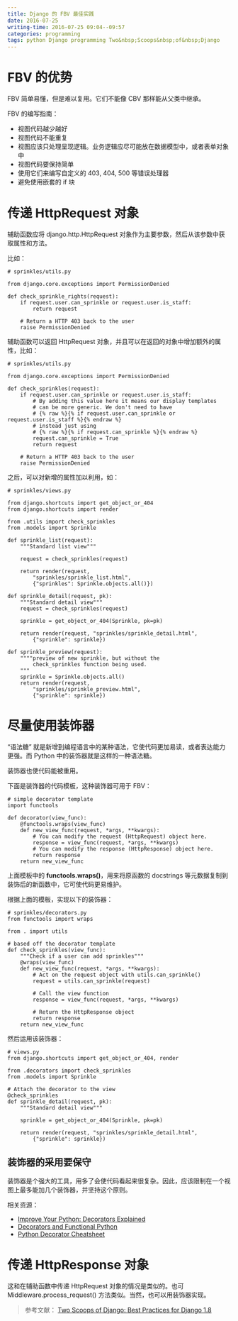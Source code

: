 ```yaml
---
title: Django 的 FBV 最佳实践
date: 2016-07-25
writing-time: 2016-07-25 09:04--09:57
categories: programming
tags: python Django programming Two&nbsp;Scoops&nbsp;of&nbsp;Django
---
```


# FBV 的优势

FBV 简单易懂，但是难以复用。它们不能像 CBV 那样能从父类中继承。

FBV 的编写指南：

+ 视图代码越少越好
+ 视图代码不能重复
+ 视图应该只处理呈现逻辑。业务逻辑应尽可能放在数据模型中，或者表单对象中
+ 视图代码要保持简单
+ 使用它们来编写自定义的 403, 404, 500 等错误处理器
+ 避免使用嵌套的 if 块


# 传递 HttpRequest 对象

辅助函数应将 django.http.HttpRequest 对象作为主要参数，然后从该参数中获取属性和方法。

比如：

```
# sprinkles/utils.py

from django.core.exceptions import PermissionDenied

def check_sprinkle_rights(request):
    if request.user.can_sprinkle or request.user.is_staff:
        return request

    # Return a HTTP 403 back to the user
    raise PermissionDenied
```

辅助函数可以返回 HttpRequest 对象，并且可以在返回的对象中增加额外的属性，比如：

```
# sprinkles/utils.py

from django.core.exceptions import PermissionDenied

def check_sprinkles(request):
    if request.user.can_sprinkle or request.user.is_staff:
        # By adding this value here it means our display templates
        # can be more generic. We don't need to have
        # {% raw %}{% if request.user.can_sprinkle or request.user.is_staff %}{% endraw %}
        # instead just using
        # {% raw %}{% if request.can_sprinkle %}{% endraw %}
        request.can_sprinkle = True
        return request

    # Return a HTTP 403 back to the user
    raise PermissionDenied
```

之后，可以对新增的属性加以利用，如：

```
# sprinkles/views.py

from django.shortcuts import get_object_or_404
from django.shortcuts import render

from .utils import check_sprinkles
from .models import Sprinkle

def sprinkle_list(request):
    """Standard list view"""

    request = check_sprinkles(request)

    return render(request,
        "sprinkles/sprinkle_list.html",
        {"sprinkles": Sprinkle.objects.all()})

def sprinkle_detail(request, pk):
    """Standard detail view"""
    request = check_sprinkles(request)

    sprinkle = get_object_or_404(Sprinkle, pk=pk)

    return render(request, "sprinkles/sprinkle_detail.html",
        {"sprinkle": sprinkle})

def sprinkle_preview(request):
    """"preview of new sprinkle, but without the
        check_sprinkles function being used.
    """
    sprinkle = Sprinkle.objects.all()
    return render(request,
        "sprinkles/sprinkle_preview.html",
        {"sprinkle": sprinkle})
```

# 尽量使用装饰器


“语法糖” 就是新增到编程语言中的某种语法，它使代码更加易读，或者表达能力更强。而 Python 中的装饰器就是这样的一种语法糖。

装饰器也使代码能被重用。

下面是装饰器的代码模板，这种装饰器可用于 FBV：

```
# simple decorator template
import functools

def decorator(view_func):
    @functools.wraps(view_func)
    def new_view_func(request, *args, **kwargs):
        # You can modify the request (HttpRequest) object here.
        response = view_func(request, *args, **kwargs)
        # You can modify the response (HttpResponse) object here.
        return response
    return new_view_func
```

上面模板中的 **functools.wraps()**，用来将原函数的 docstrings 等元数据复制到装饰后的新函数中，它可使代码更易维护。

根据上面的模板，实现以下的装饰器：

```
# sprinkles/decorators.py
from functools import wraps

from . import utils

# based off the decorator template
def check_sprinkles(view_func):
    """Check if a user can add sprinkles"""
    @wraps(view_func)
    def new_view_func(request, *args, **kwargs):
        # Act on the request object with utils.can_sprinkle()
        request = utils.can_sprinkle(request)

        # Call the view function
        response = view_func(request, *args, **kwargs)

        # Return the HttpResponse object
        return response
    return new_view_func
```

然后运用该装饰器：

```
# views.py
from django.shortcuts import get_object_or_404, render

from .decorators import check_sprinkles
from .models import Sprinkle

# Attach the decorator to the view
@check_sprinkles
def sprinkle_detail(request, pk):
    """Standard detail view"""

    sprinkle = get_object_or_404(Sprinkle, pk=pk)

    return render(request, "sprinkles/sprinkle_detail.html",
        {"sprinkle": sprinkle})
```

## 装饰器的采用要保守

装饰器是个强大的工具，用多了会使代码看起来很复杂。因此，应该限制在一个视图上最多能加几个装饰器，并坚持这个原则。

相关资源：

+ [Improve Your Python: Decorators Explained](http://jeffknupp.com/blog/2013/11/29/improve-your-python-decorators-explained/)
+ [Decorators and Functional Python](http://www.brianholdefehr.com/decorators-and-functional-python)
+ [Python Decorator Cheatsheet](http://www.pydanny.com/python-decorator-cheatsheet.html)

# 传递 HttpResponse 对象

这和在辅助函数中传递 HttpRequest 对象的情况是类似的。也可 Middleware.process_request() 方法类似。当然，也可以用装饰器实现。

> 参考文献： [Two Scoops of Django: Best Practices for Django 1.8](https://www.amazon.com/Two-Scoops-Django-Best-Practices/dp/0981467342/)
